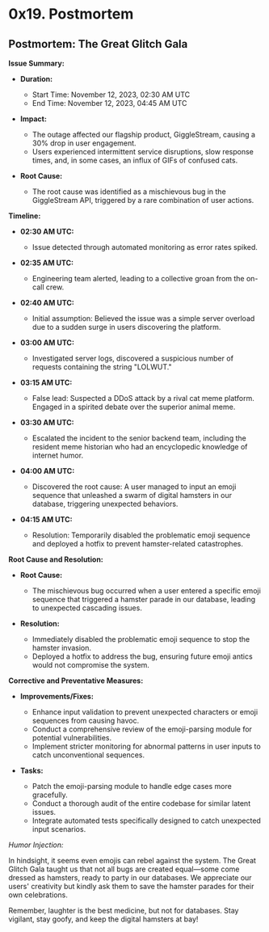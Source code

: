# 0x19. Postmortem

## Postmortem: The Great Glitch Gala

**Issue Summary:**

- **Duration:**
  - Start Time: November 12, 2023, 02:30 AM UTC
  - End Time: November 12, 2023, 04:45 AM UTC

- **Impact:**
  - The outage affected our flagship product, GiggleStream, causing a 30% drop in user engagement.
  - Users experienced intermittent service disruptions, slow response times, and, in some cases, an influx of GIFs of confused cats.

- **Root Cause:**
  - The root cause was identified as a mischievous bug in the GiggleStream API, triggered by a rare combination of user actions.

**Timeline:**

- **02:30 AM UTC:**
  - Issue detected through automated monitoring as error rates spiked.

- **02:35 AM UTC:**
  - Engineering team alerted, leading to a collective groan from the on-call crew.

- **02:40 AM UTC:**
  - Initial assumption: Believed the issue was a simple server overload due to a sudden surge in users discovering the platform.

- **03:00 AM UTC:**
  - Investigated server logs, discovered a suspicious number of requests containing the string "LOLWUT."

- **03:15 AM UTC:**
  - False lead: Suspected a DDoS attack by a rival cat meme platform. Engaged in a spirited debate over the superior animal meme.

- **03:30 AM UTC:**
  - Escalated the incident to the senior backend team, including the resident meme historian who had an encyclopedic knowledge of internet humor.

- **04:00 AM UTC:**
  - Discovered the root cause: A user managed to input an emoji sequence that unleashed a swarm of digital hamsters in our database, triggering unexpected behaviors.

- **04:15 AM UTC:**
  - Resolution: Temporarily disabled the problematic emoji sequence and deployed a hotfix to prevent hamster-related catastrophes.

**Root Cause and Resolution:**

- **Root Cause:**
  - The mischievous bug occurred when a user entered a specific emoji sequence that triggered a hamster parade in our database, leading to unexpected cascading issues.

- **Resolution:**
  - Immediately disabled the problematic emoji sequence to stop the hamster invasion.
  - Deployed a hotfix to address the bug, ensuring future emoji antics would not compromise the system.

**Corrective and Preventative Measures:**

- **Improvements/Fixes:**
  - Enhance input validation to prevent unexpected characters or emoji sequences from causing havoc.
  - Conduct a comprehensive review of the emoji-parsing module for potential vulnerabilities.
  - Implement stricter monitoring for abnormal patterns in user inputs to catch unconventional sequences.

- **Tasks:**
  - Patch the emoji-parsing module to handle edge cases more gracefully.
  - Conduct a thorough audit of the entire codebase for similar latent issues.
  - Integrate automated tests specifically designed to catch unexpected input scenarios.

*Humor Injection:*

In hindsight, it seems even emojis can rebel against the system. The Great Glitch Gala taught us that not all bugs are created equal—some come dressed as hamsters, ready to party in our databases. We appreciate our users' creativity but kindly ask them to save the hamster parades for their own celebrations.

Remember, laughter is the best medicine, but not for databases. Stay vigilant, stay goofy, and keep the digital hamsters at bay!
